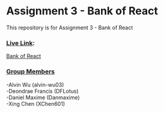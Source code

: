 # Assignment 3 - Bank of React

This repository is for Assignment 3 - Bank of React

### <ins>Live Link</ins>:
[Bank of React](https://alvin-wu03.github.io/webdev-assignment3/)

### <ins>Group Members</ins>
-Alvin Wu (alvin-wu03)  
-Deondrae Francis (DFLotus)  
-Daniel Maxime (Danmaxime)  
-Xing Chen (XChen601)  
